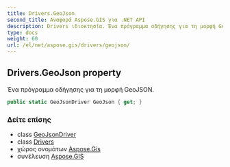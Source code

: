```yaml
---
title: Drivers.GeoJson
second_title: Αναφορά Aspose.GIS για .NET API
description: Drivers ιδιοκτησία. Ένα πρόγραμμα οδήγησης για τη μορφή GeoJSON.
type: docs
weight: 60
url: /el/net/aspose.gis/drivers/geojson/
---
```

## Drivers.GeoJson property

Ένα πρόγραμμα οδήγησης για τη μορφή GeoJSON.

```csharp
public static GeoJsonDriver GeoJson { get; }
```

### Δείτε επίσης

* class [GeoJsonDriver](../../../aspose.gis.formats.geojson/geojsondriver/)
* class [Drivers](../)
* χώρος ονομάτων [Aspose.Gis](../../drivers/)
* συνέλευση [Aspose.GIS](../../../)


